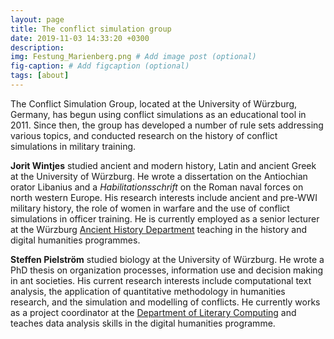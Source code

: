 ```yaml
---
layout: page
title: The conflict simulation group
date: 2019-11-03 14:33:20 +0300
description: 
img: Festung_Marienberg.png # Add image post (optional)
fig-caption: # Add figcaption (optional)
tags: [about]
---
```


The Conflict Simulation Group, located at the University of Würzburg, Germany, has begun using conflict simulations as an educational tool in 2011. Since then, the group has developed a number of rule sets addressing various topics, and conducted research on the history of conflict simulations in military training.

**Jorit Wintjes** studied ancient and modern history, Latin and ancient Greek at the University of Würzburg. He wrote a dissertation on the Antiochian orator Libanius and a *Habilitationsschrift* on the Roman naval forces on north western Europe. His research interests include ancient and pre-WWI military history, the role of women in warfare and the use of conflict simulations in officer training. He is currently employed as a senior lecturer at the Würzburg [Ancient History Department](http://www.geschichte.uni-wuerzburg.de/institut/alte-geschichte/) teaching in the history and digital humanities programmes.

**Steffen Pielström** studied biology at the University of Würzburg. He wrote a PhD thesis on organization processes, information use and decision making in ant societies. His current research interests include computational text analysis, the application of quantitative methodology in humanities research, and the simulation and modelling of conflicts. He currently works as a project coordinator at the [Department of Literary Computing](https://www.germanistik.uni-wuerzburg.de/no_cache/lehrstuehle/computerphilologie/startseite/) and teaches data analysis skills in the digital humanities programme.